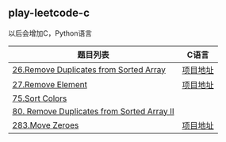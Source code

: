 ## play-leetcode-c

以后会增加C，Python语言

|题目列表|C语言|
|--|--|
|[26.Remove Duplicates from Sorted Array](https://leetcode-cn.com/problems/remove-duplicates-from-sorted-array/)|[项目地址](https://github.com/Yexiaomo/play-leetcode/blob/master/c/26-RemoveDuplicatesfromSortedArray.c)|
|[27.Remove Element](https://leetcode-cn.com/problems/remove-element/)|[项目地址](https://github.com/Yexiaomo/play-leetcode/blob/master/c/27-RemoveElement.c)|
|[75.Sort Colors](https://leetcode-cn.com/problems/sort-colors/)||
|[80. Remove Duplicates from Sorted Array II](https://leetcode-cn.com/problems/remove-duplicates-from-sorted-array-ii/)||
|[283.Move Zeroes](https://leetcode-cn.com/problems/move-zeroes/)|[项目地址](https://github.com/Yexiaomo/play-leetcode/blob/master/c/283-MoveZeroes.c)|
